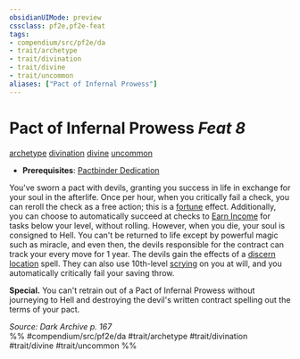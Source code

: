 ```yaml
---
obsidianUIMode: preview
cssclass: pf2e,pf2e-feat
tags:
- compendium/src/pf2e/da
- trait/archetype
- trait/divination
- trait/divine
- trait/uncommon
aliases: ["Pact of Infernal Prowess"]
---
```

# Pact of Infernal Prowess  *Feat 8*  
[archetype](../../Rules/traits/archetype.md)  [divination](../../Rules/traits/divination.md)  [divine](../../Rules/traits/divine.md)  [uncommon](../../Rules/traits/uncommon.md)  

- **Prerequisites**: [Pactbinder Dedication](pactbinder-dedication-da.md)

You've sworn a pact with devils, granting you success in life in exchange for your soul in the afterlife. Once per hour, when you critically fail a check, you can reroll the check as a free action; this is a [fortune](../../Rules/traits/fortune.md) effect. Additionally, you can choose to automatically succeed at checks to [Earn Income](../../Rules/actions/earn-income.md) for tasks below your level, without rolling. However, when you die, your soul is consigned to Hell. You can't be returned to life except by powerful magic such as miracle, and even then, the devils responsible for the contract can track your every move for 1 year. The devils gain the effects of a [discern location](../spells/discern-location.md) spell. They can also use 10th-level [scrying](../spells/scrying.md) on you at will, and you automatically critically fail your saving throw.

**Special.** You can't retrain out of a Pact of Infernal Prowess without journeying to Hell and destroying the devil's written contract spelling out the terms of your pact.

*Source: Dark Archive p. 167*  
%% #compendium/src/pf2e/da #trait/archetype #trait/divination #trait/divine #trait/uncommon %%